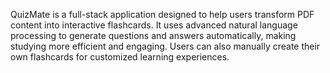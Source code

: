 QuizMate is a full-stack application designed to help users transform PDF content into interactive flashcards. It uses advanced natural language processing to generate questions and answers automatically, making studying more efficient and engaging. Users can also manually create their own flashcards for customized learning experiences.
